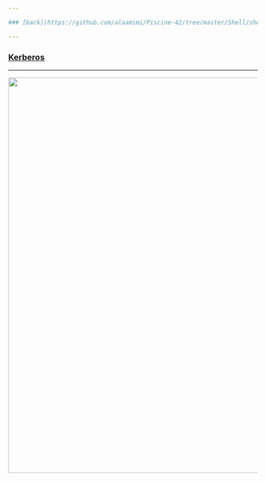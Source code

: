 ```yaml
---

### [back](https://github.com/alaamimi/Piscine-42/tree/master/Shell/shell00)

---
```


### [Kerberos](https://www.roguelynn.com/words/explain-like-im-5-kerberos/?fbclid=IwAR25Mf4XjM1teYggK_4XNe9keDd3LC1jKWbstLcs_ibvgZEV_gOcyrq_xtE)

---

</p>
<p align="center">
<img src="https://i.pinimg.com/originals/ed/61/a9/ed61a9e728c7799c86383a8b0783806e.jpg" width = "800">
</p>